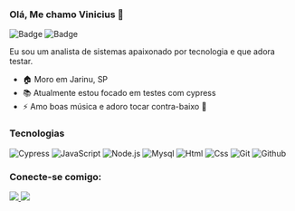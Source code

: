 ### Olá, Me chamo Vinicius 👋

![Badge](https://github-readme-stats.vercel.app/api?username=Vinever-git)
![Badge](https://github-readme-stats.vercel.app/api/top-langs/?username=Vinever-git)


Eu sou um analista de sistemas apaixonado por tecnologia e que adora testar.

* 🏠 Moro em Jarinu, SP
* 📚 Atualmente estou focado em testes com cypress
* ⚡ Amo boas música e adoro tocar contra-baixo 🎸

### Tecnologias
![Cypress](https://img.shields.io/badge/Cypress-17202C?style=for-the-badge&logo=cypress&logoColor=white)
![JavaScript](https://img.shields.io/badge/JavaScript-323330?style=for-the-badge&logo=javascript&logoColor=F7DF1E)
![Node.js](https://img.shields.io/badge/Node.js-339933?style=for-the-badge&logo=nodedotjs&logoColor=white)
![Mysql](https://img.shields.io/badge/MySQL-005C84?style=for-the-badge&logo=mysql&logoColor=white)
![Html](https://img.shields.io/badge/HTML5-E34F26?style=for-the-badge&logo=html5&logoColor=white)
![Css](https://img.shields.io/badge/CSS3-1572B6?style=for-the-badge&logo=css3&logoColor=white)
![Git](https://img.shields.io/badge/GIT-E44C30?style=for-the-badge&logo=git&logoColor=white)
![Github](https://img.shields.io/badge/GitHub-100000?style=for-the-badge&logo=github&logoColor=white)

### Conecte-se comigo:

<a href="https://www.linkedin.com/in/vinicius-barbosa-1b8b8017b/">
  <img src="https://img.shields.io/badge/LinkedIn-0077B5?style=for-the-badge&logo=linkedin&logoColor=white">
</a>
<a href="https://www.instagram.com/viini_bass/">
  <img src="https://img.shields.io/badge/Instagram-E4405F?style=for-the-badge&logo=instagram&logoColor=white">
</a>




